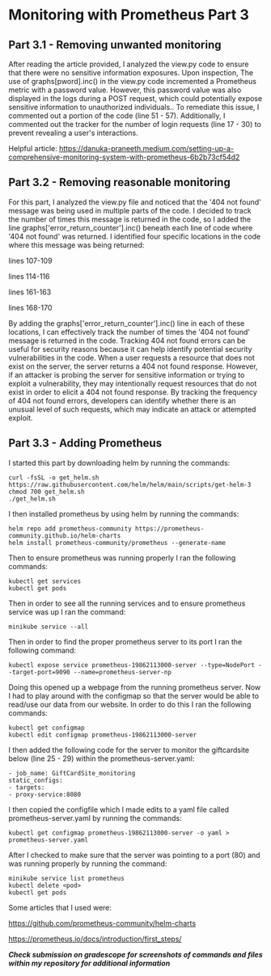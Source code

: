 # Monitoring with Prometheus Part 3

## Part 3.1 - Removing unwanted monitoring
After reading the article provided, I analyzed the view.py code to ensure that there were no sensitive information exposures. Upon inspection, The use of graphs[pword].inc() in the view.py code incremented a Prometheus metric with a password value. However, this password value was also displayed in the logs during a POST request, which could potentially expose sensitive information to unauthorized individuals.. To remediate this issue, I commented out a portion of the code (line 51 - 57). Additionally, I commented out the tracker for the number of login requests (line 17 - 30) to prevent revealing a user's interactions.

Helpful article:
https://danuka-praneeth.medium.com/setting-up-a-comprehensive-monitoring-system-with-prometheus-6b2b73cf54d2


## Part 3.2 - Removing reasonable monitoring
For this part, I analyzed the view.py file and noticed that the '404 not found' message was being used in multiple parts of the code. I decided to track the number of times this message is returned in the code, so I added the line graphs['error_return_counter'].inc() beneath each line of code where '404 not found' was returned.
I identified four specific locations in the code where this message was being returned:

lines 107-109

lines 114-116

lines 161-163

lines 168-170

By adding the graphs['error_return_counter'].inc() line in each of these locations, I can effectively track the number of times the '404 not found' message is returned in the code. 
Tracking 404 not found errors can be useful for security reasons because it can help identify potential security vulnerabilities in the code.
When a user requests a resource that does not exist on the server, the server returns a 404 not found response. However, if an attacker is probing the server for sensitive information or trying to exploit a vulnerability, they may intentionally request resources that do not exist in order to elicit a 404 not found response. By tracking the frequency of 404 not found errors, developers can identify whether there is an unusual level of such requests, which may indicate an attack or attempted exploit.


## Part 3.3 - Adding Prometheus
I started this part by downloading helm by running the commands:
```
curl -fsSL -o get_helm.sh https://raw.githubusercontent.com/helm/helm/main/scripts/get-helm-3
chmod 700 get_helm.sh
./get_helm.sh
```
I then installed prometheus by using helm by running the commands:
```
helm repo add prometheus-community https://prometheus-community.github.io/helm-charts
helm install prometheus-community/prometheus --generate-name
```
Then to ensure prometheus was running properly I ran the following commands:
```
kubectl get services
kubectl get pods
```
Then in order to see all the running services and to ensure prometheus service was up I ran the command:
```
minikube service --all
```
Then in order to find the proper prometheus server to its port I ran the following command:
```
kubectl expose service prometheus-19862113000-server --type=NodePort --target-port=9090 --name=prometheus-server-np
```
Doing this opened up a webpage from the running prometheus server. Now I had to play around with the configmap so that the server would be able to read/use our data from our website. In order to do this I ran the following commands:
```
kubectl get configmap
kubectl edit configmap prometheus-19862113000-server
```
I then added the following code for the server to monitor the giftcardsite below (line 25 - 29) within the prometheus-server.yaml:
```
- job_name: GiftCardSite_monitoring
static_configs:
- targets:
- proxy-service:8080
```
I then copied the configfile which I made edits to a yaml file called prometheus-server.yaml by running the commands:
```
kubectl get configmap prometheus-19862113000-server -o yaml > prometheus-server.yaml
```
After I checked to make sure that the server was pointing to a port (80) and was running properly by running the command:
```
minikube service list prometheus
kubectl delete <pod>
kubectl get pods
```
Some articles that I used were:

https://github.com/prometheus-community/helm-charts

https://prometheus.io/docs/introduction/first_steps/

***Check submission on gradescope for screenshots of commands and files within my repository for additional information***
